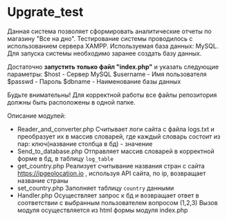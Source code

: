 # Upgrate_test
Данная система позволяет сформировать аналитические отчеты по магазину "Все на дно".
Тестирование системы проводилось с использованием сервера XAMPP. Используемая база данных: MySQL.
Для запуска системы необходимо заранее создать базу данных. 

Достаточно **запустить только файл "index.php"** и указать следующие параметры:
$host - Сервер MySQL
$username - Имя пользователя
$passwd - Пароль
$dbname - Наименование базы данных

Будьте внимательны! Для корректной работы все файлы репозитория должны быть расположены в одной папке.

Описание модулей:
- Reader_and_converter.php
Считывает логи сайта с файла logs.txt и преобразует их в массив словарей, где каждый словарь состоит из пар: ключ(название столбца в бд) - значение
- Send_to_database.php
Отправляет массив словарей в корректной форме в бд, в таблицу `log_table`
- get_country.php
Реализует считывание названия стран с сайта https://ipgeolocation.io , используя API сайта, по ip, возвращает название страны
- set_country.php
Заполняет таблицу `country` данными 
- Handler.php
Осуществляет запрос к бд и возвращает ответ в соответствии с выбранным пользователем вопросом (1,2,3)
Вызов модуля осуществляется из html формы модуля index.php
